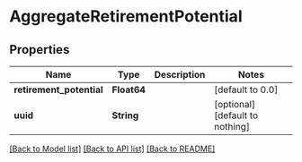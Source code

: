 # AggregateRetirementPotential


## Properties
Name | Type | Description | Notes
------------ | ------------- | ------------- | -------------
**retirement_potential** | **Float64** |  | [default to 0.0]
**uuid** | **String** |  | [optional] [default to nothing]


[[Back to Model list]](../README.md#models) [[Back to API list]](../README.md#api-endpoints) [[Back to README]](../README.md)


